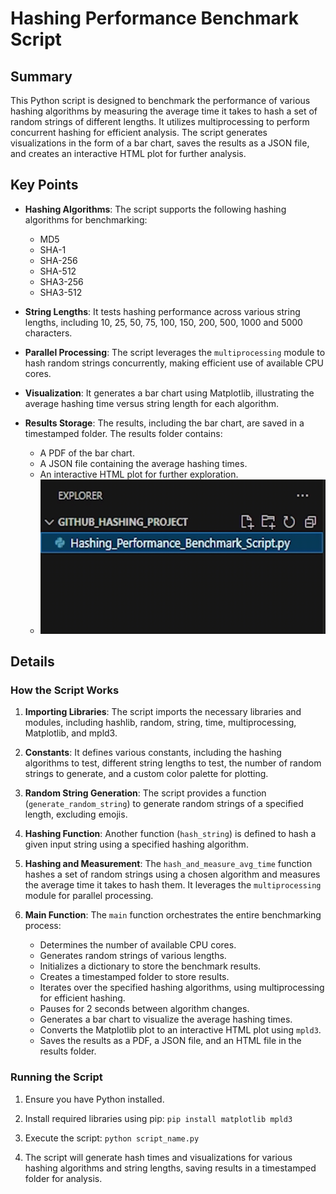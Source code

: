 # Hashing Performance Benchmark Script

## Summary

This Python script is designed to benchmark the performance of various hashing algorithms by measuring the average time it takes to hash a set of random strings of different lengths. It utilizes multiprocessing to perform concurrent hashing for efficient analysis. The script generates visualizations in the form of a bar chart, saves the results as a JSON file, and creates an interactive HTML plot for further analysis.

## Key Points

- **Hashing Algorithms**: The script supports the following hashing algorithms for benchmarking:
  - MD5
  - SHA-1
  - SHA-256
  - SHA-512
  - SHA3-256
  - SHA3-512

- **String Lengths**: It tests hashing performance across various string lengths, including 10, 25, 50, 75, 100, 150, 200, 500, 1000 and 5000 characters.

- **Parallel Processing**: The script leverages the `multiprocessing` module to hash random strings concurrently, making efficient use of available CPU cores.

- **Visualization**: It generates a bar chart using Matplotlib, illustrating the average hashing time versus string length for each algorithm.

- **Results Storage**: The results, including the bar chart, are saved in a timestamped folder. The results folder contains:
  - A PDF of the bar chart.
  - A JSON file containing the average hashing times.
  - An interactive HTML plot for further exploration.
  - ![](https://github.com/f05135/Hashing-Performance-Benchmark-Script/blob/main/Media%20Assets/hashing_results_folder_video.gif)

## Details

### How the Script Works

1. **Importing Libraries**: The script imports the necessary libraries and modules, including hashlib, random, string, time, multiprocessing, Matplotlib, and mpld3.

2. **Constants**: It defines various constants, including the hashing algorithms to test, different string lengths to test, the number of random strings to generate, and a custom color palette for plotting.

3. **Random String Generation**: The script provides a function (`generate_random_string`) to generate random strings of a specified length, excluding emojis.

4. **Hashing Function**: Another function (`hash_string`) is defined to hash a given input string using a specified hashing algorithm.

5. **Hashing and Measurement**: The `hash_and_measure_avg_time` function hashes a set of random strings using a chosen algorithm and measures the average time it takes to hash them. It leverages the `multiprocessing` module for parallel processing.

6. **Main Function**: The `main` function orchestrates the entire benchmarking process:
   - Determines the number of available CPU cores.
   - Generates random strings of various lengths.
   - Initializes a dictionary to store the benchmark results.
   - Creates a timestamped folder to store results.
   - Iterates over the specified hashing algorithms, using multiprocessing for efficient hashing.
   - Pauses for 2 seconds between algorithm changes.
   - Generates a bar chart to visualize the average hashing times.
   - Converts the Matplotlib plot to an interactive HTML plot using `mpld3`.
   - Saves the results as a PDF, a JSON file, and an HTML file in the results folder.

### Running the Script

1. Ensure you have Python installed.

2. Install required libraries using pip: `pip install matplotlib mpld3`

3. Execute the script: `python script_name.py`

4. The script will generate hash times and visualizations for various hashing algorithms and string lengths, saving results in a timestamped folder for analysis.
